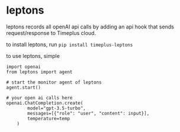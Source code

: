# leptons

leptons records all openAI api calls by adding an api hook that sends request/response to Timeplus cloud.

to install leptons, run `pip install timeplus-leptons`

to use leptons, simple 

```
import openai
from leptons import agent

# start the monitor agent of leptons
agent.start()

# your open ai calls here
openai.ChatCompletion.create(
        model="gpt-3.5-turbo",
        messages=[{"role": "user", "content": input}],
        temperature=temp
    )

```